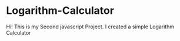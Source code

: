 # Logarithm-Calculator
Hi! This is my Second javascript Project.
I created a simple Logarithm Calculator
